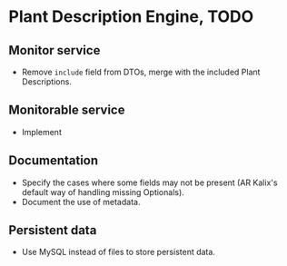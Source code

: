 # Plant Description Engine, TODO

## Monitor service
* Remove `include` field from DTOs, merge with the included Plant Descriptions.

## Monitorable service
* Implement

## Documentation
* Specify the cases where some fields may not be present (AR Kalix's default
  way of handling missing Optionals).
* Document the use of metadata.

## Persistent data
* Use MySQL instead of files to store persistent data.